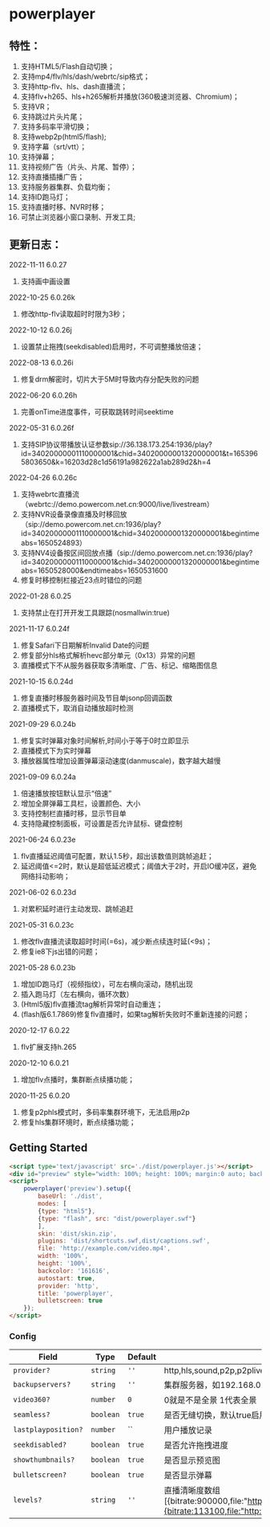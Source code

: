 # powerplayer

## 特性：
1. 支持HTML5/Flash自动切换；
2. 支持mp4/flv/hls/dash/webrtc/sip格式；
3. 支持http-flv、hls、dash直播流；
4. 支持flv+h265、hls+h265解析并播放(360极速浏览器、Chromium)；
5. 支持VR；
6. 支持跳过片头片尾；
7. 支持多码率平滑切换；
8. 支持webp2p(html5/flash);
9. 支持字幕（srt/vtt）；
10. 支持弹幕；
11. 支持视频广告（片头、片尾、暂停）；
12. 支持直播插播广告；
13. 支持服务器集群、负载均衡；
14. 支持ID跑马灯；
15. 支持直播时移、NVR时移；
16. 可禁止浏览器小窗口录制、开发工具;

## 更新日志：
2022-11-11 6.0.27
1. 支持画中画设置

2022-10-25 6.0.26k
1. 修改http-flv读取超时时限为3秒；

2022-10-12 6.0.26j
1. 设置禁止拖拽(seekdisabled)启用时，不可调整播放倍速；

2022-08-13 6.0.26i
1. 修复drm解密时，切片大于5M时导致内存分配失败的问题

2022-06-20 6.0.26h
1. 完善onTime进度事件，可获取跳转时间seektime

2022-05-31 6.0.26f
1. 支持SIP协议带播放认证参数sip://36.138.173.254:1936/play?id=34020000001110000001&chid=34020000001320000001&t=1653965803650&k=16203d28c1d56191a982622a1ab289d2&h=4

2022-04-26 6.0.26c
1. 支持webrtc直播流（webrtc://demo.powercom.net.cn:9000/live/livestream）
2. 支持NVR设备录像直播及时移回放（sip://demo.powercom.net.cn:1936/play?id=34020000001110000001&chid=34020000001320000001&begintimeabs=1650524893）
3. 支持NV4设备按区间回放点播（sip://demo.powercom.net.cn:1936/play?id=34020000001110000001&chid=34020000001320000001&begintimeabs=1650528000&endtimeabs=1650531600
4. 修复时移控制栏接近23点时错位的问题

2022-01-28 6.0.25
1. 支持禁止在打开开发工具跟踪(nosmallwin:true)

2021-11-17 6.0.24f
1. 修复Safari下日期解析Invalid Date的问题
2. 修复部分hls格式解析hevc部分单元（0x13）异常的问题
3. 直播模式下不从服务器获取多清晰度、广告、标记、缩略图信息

2021-10-15 6.0.24d
1. 修复直播时移服务器时间及节目单jsonp回调函数
2. 直播模式下，取消自动播放超时检测

2021-09-29 6.0.24b
1. 修复实时弹幕对象时间解析,时间小于等于0时立即显示
2. 直播模式下为实时弹幕
3. 播放器属性增加设置弹幕滚动速度(danmuscale)，数字越大越慢

2021-09-09 6.0.24a
1. 倍速播放按钮默认显示“倍速”
2. 增加全屏弹幕工具栏，设置颜色、大小
3. 支持控制栏直播时移，显示节目单
4. 支持隐藏控制面板，可设置是否允许鼠标、键盘控制

2021-06-24 6.0.23e
1. flv直播延迟阈值可配置，默认1.5秒，超出该数值则跳帧追赶；
2. 延迟阈值<=2时，默认是超低延迟模式；阈值大于2时，开启IO缓冲区，避免网络抖动影响；

2021-06-02 6.0.23d
1. 对累积延时进行主动发现、跳帧追赶

2021-05-31 6.0.23c
1. 修改flv直播流读取超时时间(=6s)，减少断点续连时延(<9s)；
2. 修复ie8下js出错的问题；

2021-05-28 6.0.23b
1. 增加ID跑马灯（视频指纹），可左右横向滚动，随机出现
2. 插入跑马灯（左右横向，循环次数）
3. (Html5版)flv直播流tag解析异常时自动重连；
4. (flash版6.1.7869)修复flv直播时，如果tag解析失败时不重新连接的问题；

2020-12-17 6.0.22
1. flv扩展支持h.265

2020-12-10 6.0.21
1. 增加flv点播时，集群断点续播功能；

2020-11-25 6.0.20
1. 修复p2phls模式时，多码率集群环境下，无法启用p2p
2. 修复hls集群环境时，断点续播功能；

## Getting Started
```html
<script type='text/javascript' src='./dist/powerplayer.js'></script>
<div id="preview" style="width: 100%; height: 100%; margin:0 auto; background-color: #000000"></div>
<script>
    powerplayer('preview').setup({
        baseUrl: './dist',
        modes: [
        {type: "html5"},
        {type: "flash", src: "dist/powerplayer.swf"}
        ],
        skin: 'dist/skin.zip',
        plugins: 'dist/shortcuts.swf,dist/captions.swf',
        file: 'http://example.com/video.mp4',
        width: '100%',
        height: '100%',
        backcolor: '161616',
        autostart: true,
        provider: 'http',
        title: 'powerplayer',
        bulletscreen: true
    });
</script>
```

### Config

| Field                            | Type      | Default                      | Description                              |
| -------------------------------- | --------- | ---------------------------- | ---------------------------------------- |
| `provider?`                      | `string`  | `''`                         | http,hls,sound,p2p,p2plive,rtmp,flvlive  |
| `backupservers?`                 | `string`  | `''`                         | 集群服务器，如192.168.0.3,192.168.0.4     |
| `video360?`                      | `number`  | `0`                          | 0就是不是全景   1代表全景                  |
| `seamless?`                      | `boolean` | `true`                       | 是否无缝切换，默认true启用                 |
| `lastplayposition?`              | `number`  | ``                           | 用户播放记录                |
| `seekdisabled?`                  | `boolean` | `true`                       | 是否允许拖拽进度                |
| `showthumbnails?`                | `boolean` | `true`                       | 是否显示预览图                |
| `bulletscreen?`                  | `boolean` | `true`                       | 是否显示弹幕                |
| `levels?`                        | `string`  | `''`                         | 直播清晰度数组[{bitrate:900000,file:"http://192.168.0.1:9000/live/rf94xjdq6.flv",width:720,height:480},{bitrate:113100,file:"http://192.168.0.1:9000/live/rf94xjdq6.flv",width:1280,height:720}]                |
